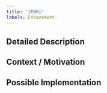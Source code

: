```yaml
---
title: '[ENH]'
labels: Enhacement
---
```

<!--- Provide a general summary of the issue in the Title above -->

## Detailed Description
<!--- Provide a detailed description of the change or addition you are proposing -->

## Context / Motivation
<!--- Why is this change important to you? How would you use it? -->
<!--- How can it benefit other users? -->

## Possible Implementation
<!--- Not obligatory, but suggest an idea for implementing addition or change -->
<!--- If you already have worked on the idea, please share a link to the branch in your forked project -->
